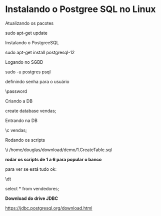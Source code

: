 # Instalando o Postgree SQL no Linux

Atualizando os pacotes

sudo apt-get update

Instalando o PostgreeSQL 

sudo apt-get install postgresql-12

Logando no SGBD

sudo -u postgres psql

definindo senha para o usuário

\password

Criando a DB

create database vendas;

Entrando na DB

\c vendas;

Rodando os scripts

\i /home/douglas/download/demo/1.CreateTable.sql

**rodar os scripts de 1 a 6 para popular o banco**

para ver se está tudo ok:

\dt

select * from vendedores;

**Download do drive JDBC**

https://jdbc.postgresql.org/download.html



